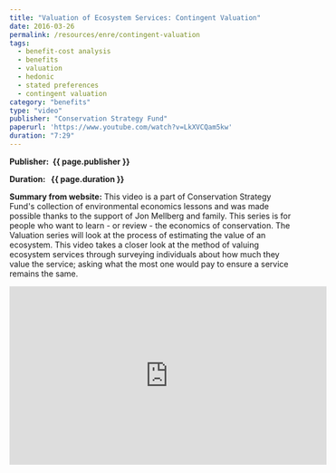 ```yaml
---
title: "Valuation of Ecosystem Services: Contingent Valuation"
date: 2016-03-26
permalink: /resources/enre/contingent-valuation
tags:
  - benefit-cost analysis
  - benefits
  - valuation
  - hedonic
  - stated preferences
  - contingent valuation
category: "benefits"
type: "video"
publisher: "Conservation Strategy Fund"
paperurl: 'https://www.youtube.com/watch?v=LkXVCQam5kw'
duration: "7:29"
---
```



**<span class="bold-podcast">Publisher: </span>&nbsp;<span class="text-podcast">{{ page.publisher }}</span>**

**<span class="bold-podcast">Duration: </span>&nbsp;<span class="text-podcast"> {{ page.duration }}</span>**

**<span class="bold-podcast">Summary from website:</span>**
This video is a part of Conservation Strategy Fund's collection of environmental economics lessons and was made possible thanks to the support of Jon Mellberg and family.  This series is for people who want to learn - or review - the economics of conservation.  The Valuation series will look at the process of estimating the value of an ecosystem.  This video takes a closer look at the method of valuing ecosystem services through surveying individuals about how much they value the service; asking what the most one would pay to ensure a service remains the same.  

<div style="max-width:1024px">
  <div style="position:relative;height:0;padding-bottom:56.25%">
    <iframe width="560" height="315" src="https://www.youtube.com/embed/__xzmIG4L8s?si=Z-VNftaxZKe_O3zU" title="YouTube video player" frameborder="0" allow="accelerometer; autoplay; clipboard-write; encrypted-media; gyroscope; picture-in-picture; web-share" referrerpolicy="strict-origin-when-cross-origin" allowfullscreen></iframe>
  </div>
</div>

**<span class="small-podcast">Link:</span> &nbsp;<span class="links-podcast">[{{ page.paperurl }}]({{ page.paperurl }})</span>**